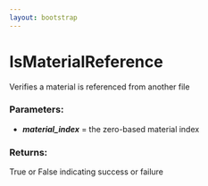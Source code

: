 ```yaml
---
layout: bootstrap
---
```


# IsMaterialReference

Verifies a material is referenced from another file
          

### Parameters:

- ***material_index*** = the zero-based material index
        

### Returns:


True or False indicating success or failure
        


